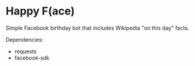 Happy F(ace)
============

Simple Facebook birthday bot that includes Wikipedia "on this day" facts.

Dependencies:
- requests
- facebook-sdk